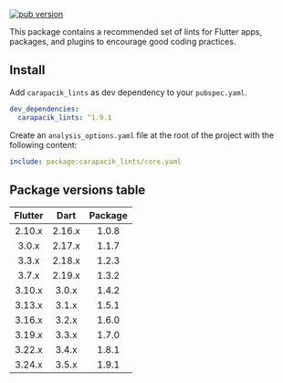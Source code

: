 [![pub version](https://img.shields.io/pub/v/carapacik_lints?logo=dart)](https://pub.dev/packages/carapacik_lints)

This package contains a recommended set of lints for Flutter apps, packages, and plugins to encourage good coding practices.

## Install

Add `carapacik_lints` as dev dependency to your `pubspec.yaml`.

```yaml
dev_dependencies:
  carapacik_lints: ^1.9.1
```

Create an `analysis_options.yaml` file at the root of the project with the following content:

```yaml
include: package:carapacik_lints/core.yaml
```

## Package versions table

| Flutter |  Dart  | Package |
|:-------:|:------:|:-------:|
| 2.10.x  | 2.16.x |  1.0.8  |
|  3.0.x  | 2.17.x |  1.1.7  |
|  3.3.x  | 2.18.x |  1.2.3  |
|  3.7.x  | 2.19.x |  1.3.2  |
| 3.10.x  | 3.0.x  |  1.4.2  |
| 3.13.x  | 3.1.x  |  1.5.1  |
| 3.16.x  | 3.2.x  |  1.6.0  |
| 3.19.x  | 3.3.x  |  1.7.0  |
| 3.22.x  | 3.4.x  |  1.8.1  |
| 3.24.x  | 3.5.x  |  1.9.1  |
